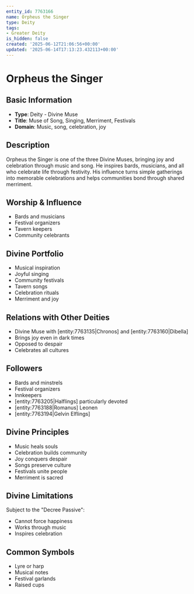 ```yaml
---
entity_id: 7763166
name: Orpheus the Singer
type: Deity
tags:
- Greater Deity
is_hidden: false
created: '2025-06-12T21:06:56+00:00'
updated: '2025-06-14T17:13:23.432113+00:00'
---
```


# Orpheus the Singer

## Basic Information

- **Type**: Deity - Divine Muse
- **Title**: Muse of Song, Singing, Merriment, Festivals
- **Domain**: Music, song, celebration, joy

## Description

Orpheus the Singer is one of the three Divine Muses, bringing joy and celebration through music and song. He inspires bards, musicians, and all who celebrate life through festivity. His influence turns simple gatherings into memorable celebrations and helps communities bond through shared merriment.

## Worship & Influence

- Bards and musicians
- Festival organizers
- Tavern keepers
- Community celebrants

## Divine Portfolio

- Musical inspiration
- Joyful singing
- Community festivals
- Tavern songs
- Celebration rituals
- Merriment and joy

## Relations with Other Deities

- Divine Muse with [entity:7763135|Chronos] and [entity:7763160|Dibella]
- Brings joy even in dark times
- Opposed to despair
- Celebrates all cultures

## Followers

- Bards and minstrels
- Festival organizers
- Innkeepers
- [entity:7763205|Halflings] particularly devoted
- [entity:7763188|Romanus] Leonen
- [entity:7763194|Gelvin Elflings]

## Divine Principles

- Music heals souls
- Celebration builds community
- Joy conquers despair
- Songs preserve culture
- Festivals unite people
- Merriment is sacred

## Divine Limitations

Subject to the "Decree Passive":

- Cannot force happiness
- Works through music
- Inspires celebration

## Common Symbols

- Lyre or harp
- Musical notes
- Festival garlands
- Raised cups
